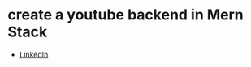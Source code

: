 # create a youtube backend in Mern Stack 



- [LinkedIn](https://www.linkedin.com/in/anshul-ab7135245/)